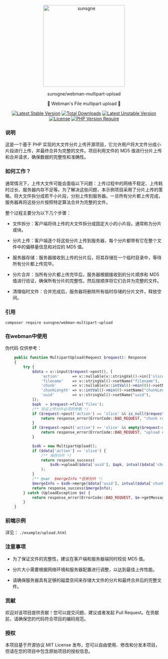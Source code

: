 
<p align="center">
  <img width="260px" src="https://cdn.nine1120.cn/logo-i.png" alt="sunsgne">
</p>
<p align="center">sunsgne/webman-multipart-upload</p>

<p align="center">🐬 Webman's File multipart upload  🐬</p>

<div align="center">

[![Latest Stable Version](http://poser.pugx.org/sunsgne/webman-multipart-upload/v)](https://packagist.org/packages/sunsgne/webman-multipart-upload)
[![Total Downloads](http://poser.pugx.org/sunsgne/webman-multipart-upload/downloads)](https://packagist.org/packages/sunsgne/webman-multipart-upload)
[![Latest Unstable Version](http://poser.pugx.org/sunsgne/webman-multipart-upload/v/unstable)](https://packagist.org/packages/sunsgne/webman-multipart-upload)
[![License](http://poser.pugx.org/sunsgne/webman-multipart-upload/license)](https://packagist.org/packages/sunsgne/webman-multipart-upload)
[![PHP Version Require](http://poser.pugx.org/sunsgne/webman-multipart-upload/require/php)](https://packagist.org/packages/sunsgne/webman-multipart-upload)

</div>

### 说明
这是一个基于 PHP 实现的大文件分片上传开源项目，它允许用户将大文件分成小片段进行上传，并最终合并为完整的文件。项目利用文件的 MD5 值进行分片上传和合并请求，确保数据的完整性和准确性。

### 如何工作？
通常情况下，上传大文件可能会面临以下问题：上传过程中的网络不稳定、上传耗时过长、服务器内存不足等。为了解决这些问题，本示例项目采用了分片上传的策略，将大文件拆分成若干小片段，分别上传到服务器。一旦所有分片都上传完成，服务器再将这些分片按照特定算法合并为完整的文件。

整个过程主要分为以下几个步骤：

- 文件拆分：客户端将待上传的大文件拆分成固定大小的小片段，通常称为分片或块。

- 分片上传：客户端逐个将这些分片上传到服务器，每个分片都带有它在整个文件中的偏移量信息和对应的 MD5 值。

- 服务器存储：服务器接收到上传的分片后，将其存储在一个临时目录中，等待所有分片都上传完毕。

- 分片合并：当所有分片都上传完毕后，服务器根据接收到的分片顺序和 MD5 值进行验证，确保所有分片的完整性。然后按顺序将它们合并为完整的文件。

- 清理临时文件：合并完成后，服务器将删除所有临时存储的分片文件，释放空间。

### 引用
```shell
composer require sunsgne/webman-multipart-upload
```

### 在webman中使用
伪代码 仅供参考：
```php
    public function MultipartUpload(Request $request): Response
    {
        try {
            $data = v::input($request->post(), [
                'action'      => v::nullable(v::stringVal()->in(['slice', 'merge']))->setName("action"),
                'filename'    => v::stringVal()->setName("filename"),
                'chunk'       => v::nullable(v::intVal()->min(0))->setName("chunk"),
                'chunkLength' => v::intVal()->min(0)->setName("chunkLength"),
                'uuid'        => v::stringVal()->setName("uuid"), 
            ]);
            $apk  = $request->file('files');
            /** 验证上传分片必须的参数 */
            if ($request->post('action') == 'slice' && is_null($request->post('chunk'))) {
                return response_error(ErrorCode::BAD_REQUEST, "chunk required, parameter[action ,chunk] should appear at the same time");
            }
            if ($request->post('action') == 'slice' && empty($request->file('files'))) {
                return response_error(ErrorCode::BAD_REQUEST, "upload error,parameter[slice ,file] should appear at the same time");
            }

            $sdk = new MultipartUpload();
            if ($data['action'] == 'slice') {
                /** 保存分片 */
                return response_success(
                    $sdk->upload($data['uuid'], $apk, intval($data['chunk']))
                );
            }
            /** @var  $mergeInfo *合并分片 */
            $mergeInfo = $sdk->merge($data['uuid'], intval($data['chunkLength']), $data['filename']);
            return response_success($mergeInfo);
        } catch (UploadException $e) {
            return response_error(ErrorCode::BAD_REQUEST, $e->getMessage());
        }
    }
```

### 前端示例
详见： `./example/upload.html`


### 注意事项
- 为了保证文件的完整性，建议在客户端和服务器端同时校验 MD5 值。

- 分片大小需要根据网络环境和服务器配置进行调整，以达到最佳上传性能。

- 请确保服务器具有足够的磁盘空间来存储大文件的分片和最终合并后的完整文件。

### 贡献
欢迎对该项目提供贡献！您可以提交问题、建议或者发起 Pull Request。在贡献前，请确保您的代码符合项目的编码规范。

### 授权
本项目基于开源协议 MIT License 发布，您可以自由使用、修改和分发本项目，但请在您的项目中包含原始项目的授权信息。
